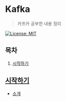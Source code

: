 # Kafka

> 카프카 공부한 내용 정리

[![License: MIT](https://img.shields.io/badge/License-MIT-yellow.svg)](https://opensource.org/licenses/MIT)

## 목차

1. [시작하기](#시작하기)

## [시작하기](./01_GettingStarted)

- [소개](./01_GettingStarted/01_Introduction.md)
